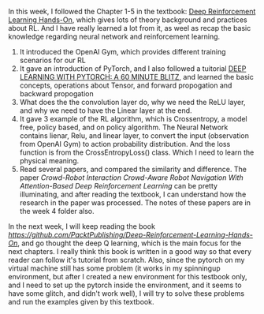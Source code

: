 In this week, I followed the Chapter 1-5 in the textbook: [Deep Reinforcement Learning Hands-On](https://github.com/PacktPublishing/Deep-Reinforcement-Learning-Hands-On), which gives lots of theory background and practices about RL. And I have really learned a lot from it, as weel as recap the basic knowledge regarding neural network and reinforcement learning.

1. It introduced the OpenAI Gym, which provides different training scenarios for our RL
2. It gave an introduction of PyTorch, and I also followed a tuitorial [DEEP LEARNING WITH PYTORCH: A 60 MINUTE BLITZ](https://pytorch.org/tutorials/beginner/deep_learning_60min_blitz.html), and learned the basic concepts, operations about Tensor, and forward propogation and backward propogation
3. What does the the convolution layer do, why we need the ReLU layer, and why we need to have the Linear layer at the end.
4. It gave 3 example of the RL algorithm, which is Crossentropy, a model free, policy based, and on policy algorithm. The Neural Network contains lienar, Relu, and linear layer, to convert the input (observation from OpenAI Gym) to action probability distribution. And the loss function is from the CrossEntropyLoss() class. Which I need to learn the physical meaning.
5. Read several papers, and compared the similarity and difference. The paper *Crowd-Robot Interaction Crowd-Aware Robot Navigation With Attention-Based Deep Reinforcement Learning* can be pretty illuminating, and after reading the textbook, I can understand how the research in the paper was processed. The notes of these papers are in the week 4 folder also.

In the next week, I will keep reading the book *https://github.com/PacktPublishing/Deep-Reinforcement-Learning-Hands-On*, and go thought the deep Q learning, which is the main focus for the next chapters. I really think this book is written in a good way so that every reader can follow it's tutorial from scratch. Also, since the pytorch on my virtual machine still has some problem (it works in my spinningup environment, but after I created a new environment for this testbook only, and I need to set up the pytorch inside the environment, and it seems to have some glitch, and didn't work well), I will try to solve these problems and run the examples given by this textbook.
